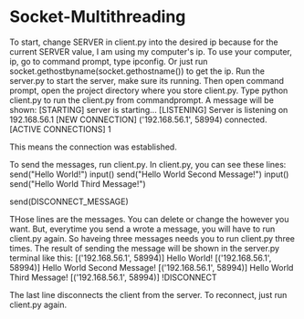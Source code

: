 # Socket-Multithreading

To start, change SERVER in client.py into the desired ip because for the current SERVER value, I am using my computer's ip. To use your computer, ip, go to command prompt, type ipconfig. Or just run socket.gethostbyname(socket.gethostname()) to get the ip.
Run the server.py to start the server, make sure its running. Then open command prompt, open the project directory where you store client.py. Type python client.py to run the client.py from commandprompt.
A message will be shown:
[STARTING] server is starting...
[LISTENING] Server is listening on 192.168.56.1
[NEW CONNECTION] ('192.168.56.1', 58994) connected.
[ACTIVE CONNECTIONS] 1

This means the connection was established.

To send the messages, run client.py. In client.py, you can see these lines: 
send("Hello World!")
input()
send("Hello World Second Message!")
input()
send("Hello World Third Message!")

send(DISCONNECT_MESSAGE)

THose lines are the messages. You can delete or change the however you want. But, everytime you send a wrote a message, you will have to run client.py again. So haveing three messages needs you to run client.py three times.
The result of sending the message will be shown in the server.py terminal like this:
[('192.168.56.1', 58994)] Hello World!
[('192.168.56.1', 58994)] Hello World Second Message!
[('192.168.56.1', 58994)] Hello World Third Message!
[('192.168.56.1', 58994)] !DISCONNECT

The last line disconnects the client from the server. To reconnect, just run client.py again.
